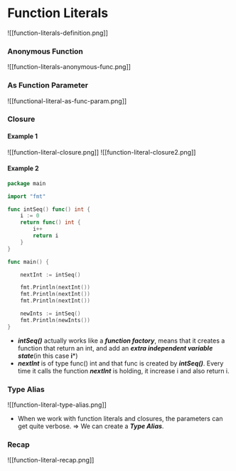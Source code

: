 # Function Literals
![[function-literals-definition.png]]

### Anonymous Function
![[function-literals-anonymous-func.png]]

### As Function Parameter
![[functional-literal-as-func-param.png]]
### Closure
#### Example 1
![[function-literal-closure.png]]
![[function-literal-closure2.png]]

#### Example 2
```go
package main

import "fmt"

func intSeq() func() int {
    i := 0
    return func() int {
        i++
        return i
    }
}

func main() {

    nextInt := intSeq()

    fmt.Println(nextInt())
    fmt.Println(nextInt())
    fmt.Println(nextInt())

    newInts := intSeq()
    fmt.Println(newInts())
}
```
- ***intSeq()*** actually works like a ***function factory***, means that it creates a function that return an int, and add an ***extra independent variable state***(in this case **i***)
- ***nextInt*** is of type func() int and that func is created by ***intSeq()***. Every time it calls the function ***nextInt*** is holding, it increase i and also return i.

### Type Alias
![[function-literal-type-alias.png]]
- When we work with function literals and closures, the parameters can get quite verbose.
=> We can create a ***Type Alias***.

### Recap
![[function-literal-recap.png]]
